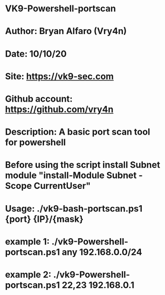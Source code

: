 # VK9-Powershell-portscan

# Author: Bryan Alfaro (Vry4n) 
# Date: 10/10/20
# Site: https://vk9-sec.com
# Github account: https://github.com/vry4n
# Description: A basic port scan tool for powershell
# Before using the script install Subnet module "install-Module Subnet -Scope CurrentUser"
# Usage: ./vk9-bash-portscan.ps1 {port} {IP}/{mask}
# example 1: ./vk9-Powershell-portscan.ps1 any 192.168.0.0/24
# example 2: ./vk9-Powershell-portscan.ps1 22,23 192.168.0.1
